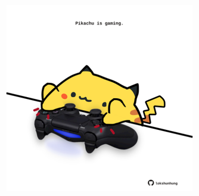 <!-- built at 03/04/2023, 19:00:54 UTC -->
<p align="center">
  <img width="500" height="500" src="./ReadmeImage.svg">
</p>
